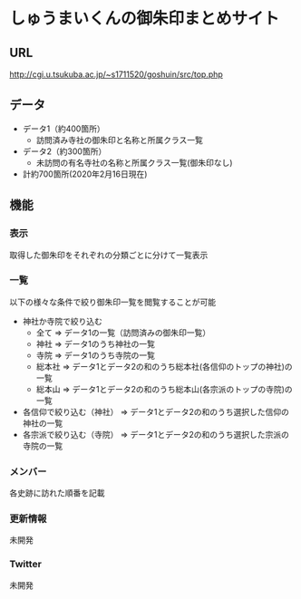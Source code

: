 
# しゅうまいくんの御朱印まとめサイト

## URL
http://cgi.u.tsukuba.ac.jp/~s1711520/goshuin/src/top.php

## データ
+ データ1（約400箇所）
  + 訪問済み寺社の御朱印と名称と所属クラス一覧　
+ データ2（約300箇所）
  + 未訪問の有名寺社の名称と所属クラス一覧(御朱印なし)　
+ 計約700箇所(2020年2月16日現在)

## 機能

### 表示
取得した御朱印をそれぞれの分類ごとに分けて一覧表示

### 一覧
以下の様々な条件で絞り御朱印一覧を閲覧することが可能
+ 神社か寺院で絞り込む
  + 全て => データ1の一覧（訪問済みの御朱印一覧）
  + 神社 => データ1のうち神社の一覧
  + 寺院 => データ1のうち寺院の一覧
  + 総本社 => データ1とデータ2の和のうち総本社(各信仰のトップの神社)の一覧
  + 総本山 => データ1とデータ2の和のうち総本山(各宗派のトップの寺院)の一覧
+ 各信仰で絞り込む（神社） => データ1とデータ2の和のうち選択した信仰の神社の一覧
+ 各宗派で絞り込む（寺院） => データ1とデータ2の和のうち選択した宗派の寺院の一覧

### メンバー
各史跡に訪れた順番を記載

### 更新情報
未開発

### Twitter
未開発

